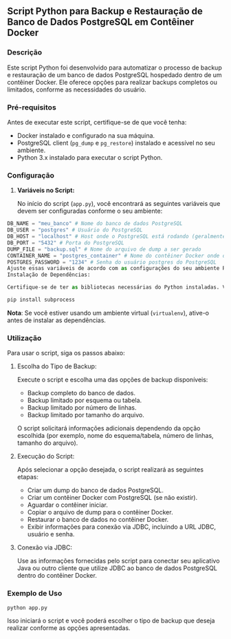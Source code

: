 ## Script Python para Backup e Restauração de Banco de Dados PostgreSQL em Contêiner Docker

### Descrição

Este script Python foi desenvolvido para automatizar o processo de backup e restauração de um banco de dados PostgreSQL hospedado dentro de um contêiner Docker. Ele oferece opções para realizar backups completos ou limitados, conforme as necessidades do usuário.

### Pré-requisitos

Antes de executar este script, certifique-se de que você tenha:

- Docker instalado e configurado na sua máquina.
- PostgreSQL client (`pg_dump` e `pg_restore`) instalado e acessível no seu ambiente.
- Python 3.x instalado para executar o script Python.

### Configuração

1. **Variáveis no Script:**

   No início do script (`app.py`), você encontrará as seguintes variáveis que devem ser configuradas conforme o seu ambiente:

```python
DB_NAME = "meu_banco" # Nome do banco de dados PostgreSQL
DB_USER = "postgres" # Usuário do PostgreSQL
DB_HOST = "localhost" # Host onde o PostgreSQL está rodando (geralmente localhost)
DB_PORT = "5432" # Porta do PostgreSQL
DUMP_FILE = "backup.sql" # Nome do arquivo de dump a ser gerado
CONTAINER_NAME = "postgres_container" # Nome do contêiner Docker onde o PostgreSQL será executado
POSTGRES_PASSWORD = "1234" # Senha do usuário postgres do PostgreSQL
Ajuste essas variáveis de acordo com as configurações do seu ambiente PostgreSQL e Docker.
Instalação de Dependências:

Certifique-se de ter as bibliotecas necessárias do Python instaladas. Você pode instalá-las usando pip:
```

```bash
pip install subprocess
```

**Nota**: Se você estiver usando um ambiente virtual (`virtualenv`), ative-o antes de instalar as dependências.

### Utilização

Para usar o script, siga os passos abaixo:

1.  Escolha do Tipo de Backup:

    Execute o script e escolha uma das opções de backup disponíveis:

    - Backup completo do banco de dados.
    - Backup limitado por esquema ou tabela.
    - Backup limitado por número de linhas.
    - Backup limitado por tamanho do arquivo.

    O script solicitará informações adicionais dependendo da opção escolhida (por exemplo, nome do esquema/tabela, número de linhas, tamanho do arquivo).

2.  Execução do Script:

    Após selecionar a opção desejada, o script realizará as seguintes etapas:

    - Criar um dump do banco de dados PostgreSQL.
    - Criar um contêiner Docker com PostgreSQL (se não existir).
    - Aguardar o contêiner iniciar.
    - Copiar o arquivo de dump para o contêiner Docker.
    - Restaurar o banco de dados no contêiner Docker.
    - Exibir informações para conexão via JDBC, incluindo a URL JDBC, usuário e senha.

3.  Conexão via JDBC:

    Use as informações fornecidas pelo script para conectar seu aplicativo Java ou outro cliente que utilize JDBC ao banco de dados PostgreSQL dentro do contêiner Docker.

### Exemplo de Uso

```bash
python app.py
```

Isso iniciará o script e você poderá escolher o tipo de backup que deseja realizar conforme as opções apresentadas.
